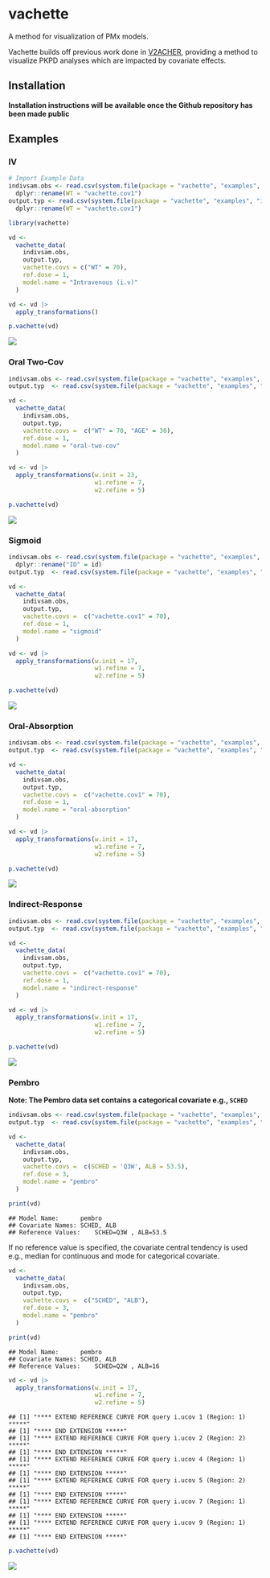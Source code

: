 
# vachette

A method for visualization of PMx models.

Vachette builds off previous work done in
[V2ACHER](https://ascpt.onlinelibrary.wiley.com/doi/10.1002/psp4.12679),
providing a method to visualize PKPD analyses which are impacted by
covariate effects.

## Installation

**Installation instructions will be available once the Github repository
has been made public**

## Examples

### IV

``` r
# Import Example Data
indivsam.obs <- read.csv(system.file(package = "vachette", "examples", "iv-obs.csv")) |> 
  dplyr::rename(WT = "vachette.cov1")
output.typ <- read.csv(system.file(package = "vachette", "examples", "iv-typ.csv")) |> 
  dplyr::rename(WT = "vachette.cov1")

library(vachette)

vd <-
  vachette_data(
    indivsam.obs,
    output.typ,
    vachette.covs = c("WT" = 70),
    ref.dose = 1,
    model.name = "Intravenous (i.v)"
  )

vd <- vd |>
  apply_transformations()

p.vachette(vd)
```

![](README_files/figure-gfm/iv-1.png)<!-- -->

### Oral Two-Cov

``` r
indivsam.obs <- read.csv(system.file(package = "vachette", "examples", "oral-two-cov-obs.csv"))
output.typ  <- read.csv(system.file(package = "vachette", "examples", "oral-two-cov-typ.csv"))

vd <-
  vachette_data(
    indivsam.obs,
    output.typ,
    vachette.covs =  c("WT" = 70, "AGE" = 30),
    ref.dose = 1,
    model.name = "oral-two-cov"
  )

vd <- vd |>
  apply_transformations(w.init = 23,
                        w1.refine = 7,
                        w2.refine = 5)

p.vachette(vd)
```

![](README_files/figure-gfm/oral_two_cov-1.png)<!-- -->

### Sigmoid

``` r
indivsam.obs <- read.csv(system.file(package = "vachette", "examples", "sigmoid-obs.csv")) |>
  dplyr::rename("ID" = id)
output.typ  <- read.csv(system.file(package = "vachette", "examples", "sigmoid-typ.csv"))

vd <-
  vachette_data(
    indivsam.obs,
    output.typ,
    vachette.covs =  c("vachette.cov1" = 70),
    ref.dose = 1,
    model.name = "sigmoid"
  )

vd <- vd |>
  apply_transformations(w.init = 17,
                        w1.refine = 7,
                        w2.refine = 5)

p.vachette(vd)
```

![](README_files/figure-gfm/sigmoid-1.png)<!-- -->

### Oral-Absorption

``` r
indivsam.obs <- read.csv(system.file(package = "vachette", "examples", "oral-absorption-obs.csv"))
output.typ  <- read.csv(system.file(package = "vachette", "examples", "oral-absorption-typ.csv"))

vd <-
  vachette_data(
    indivsam.obs,
    output.typ,
    vachette.covs =  c("vachette.cov1" = 70),
    ref.dose = 1,
    model.name = "oral-absorption"
  )

vd <- vd |>
  apply_transformations(w.init = 17,
                        w1.refine = 7,
                        w2.refine = 5)

p.vachette(vd)
```

![](README_files/figure-gfm/oral_absorption-1.png)<!-- -->

### Indirect-Response

``` r
indivsam.obs <- read.csv(system.file(package = "vachette", "examples", "indirect-response-obs.csv"))
output.typ  <- read.csv(system.file(package = "vachette", "examples", "indirect-response-typ.csv"))

vd <-
  vachette_data(
    indivsam.obs,
    output.typ,
    vachette.covs =  c("vachette.cov1" = 70),
    ref.dose = 1,
    model.name = "indirect-response"
  )

vd <- vd |>
  apply_transformations(w.init = 17,
                        w1.refine = 7,
                        w2.refine = 5)

p.vachette(vd)
```

![](README_files/figure-gfm/indirect_response-1.png)<!-- -->

### Pembro

**Note: The Pembro data set contains a categorical covariate e.g.,
`SCHED`**

``` r
indivsam.obs <- read.csv(system.file(package = "vachette", "examples", "pembro-obs.csv"))
output.typ  <- read.csv(system.file(package = "vachette", "examples", "pembro-typ.csv"))

vd <-
  vachette_data(
    indivsam.obs,
    output.typ,
    vachette.covs =  c(SCHED = 'Q3W', ALB = 53.5),
    ref.dose = 3,
    model.name = "pembro"
  )

print(vd)
```

    ## Model Name:      pembro 
    ## Covariate Names: SCHED, ALB 
    ## Reference Values:    SCHED=Q3W , ALB=53.5

If no reference value is specified, the covariate central tendency is
used e.g., median for continuous and mode for categorical covariate.

``` r
vd <-
  vachette_data(
    indivsam.obs,
    output.typ,
    vachette.covs =  c("SCHED", "ALB"),
    ref.dose = 3,
    model.name = "pembro"
  )

print(vd)
```

    ## Model Name:      pembro 
    ## Covariate Names: SCHED, ALB 
    ## Reference Values:    SCHED=Q2W , ALB=16

``` r
vd <- vd |>
  apply_transformations(w.init = 17,
                        w1.refine = 7,
                        w2.refine = 5)
```

    ## [1] "**** EXTEND REFERENCE CURVE FOR query i.ucov 1 (Region: 1) *****"
    ## [1] "**** END EXTENSION *****"
    ## [1] "**** EXTEND REFERENCE CURVE FOR query i.ucov 2 (Region: 2) *****"
    ## [1] "**** END EXTENSION *****"
    ## [1] "**** EXTEND REFERENCE CURVE FOR query i.ucov 4 (Region: 1) *****"
    ## [1] "**** END EXTENSION *****"
    ## [1] "**** EXTEND REFERENCE CURVE FOR query i.ucov 5 (Region: 2) *****"
    ## [1] "**** END EXTENSION *****"
    ## [1] "**** EXTEND REFERENCE CURVE FOR query i.ucov 7 (Region: 1) *****"
    ## [1] "**** END EXTENSION *****"
    ## [1] "**** EXTEND REFERENCE CURVE FOR query i.ucov 9 (Region: 1) *****"
    ## [1] "**** END EXTENSION *****"

``` r
p.vachette(vd)
```

![](README_files/figure-gfm/pembro3-1.png)<!-- -->
